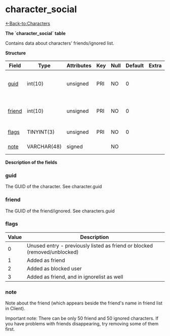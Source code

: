 # character\_social

[<-Back-to:Characters](database-characters.md)

**The \`character\_social\` table**

Contains data about characters' friends/ignored list.

**Structure**

| Field       | Type        | Attributes | Key | Null | Default | Extra | Comment                            |
|-------------|-------------|------------|-----|------|---------|-------|------------------------------------|
| [guid][1]   | int(10)     | unsigned   | PRI | NO   | 0       |       | Character Global Unique Identifier |
| [friend][2] | int(10)     | unsigned   | PRI | NO   | 0       |       | Friend Global Unique Identifier    |
| [flags][3]  | TINYINT(3)  | unsigned   | PRI | NO   | 0       |       | Friend Flags                       |
| [note][4]   | VARCHAR(48) | signed     |     | NO   |         |       | Friend Note                        |

[1]: #guid
[2]: #friend
[3]: #flags
[4]: #note

**Description of the fields**

### guid

The GUID of the character. See character.guid

### friend

The GUID of the friend/ignored. See characters.guid

### flags

| Value | Description                                                               |
|-------|---------------------------------------------------------------------------|
| 0     | Unused entry - previously listed as friend or blocked (removed/unblocked) |
| 1     | Added as friend                                                           |
| 2     | Added as blocked user                                                     |
| 3     | Added as friend, and in ignorelist as well                                |

### note

Note about the friend (which appears beside the friend's name in friend list in Client).

Important note: There can be only 50 friend and 50 ignored characters. If you have problems with friends disappearing, try removing some of them first.
